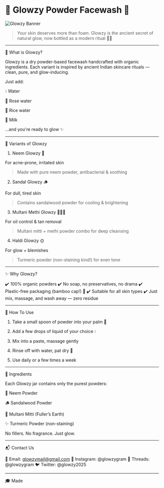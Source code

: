 # 🌟 Glowzy Powder Facewash 🌟

![Glowzy Banner](https://i.pinimg.com/736x/e3/84/e2/e384e2d013274fe3ba8bc6e61de8c6de.jpg)

> Your skin deserves more than foam.
Glowzy is the ancient secret of natural glow, now bottled as a modern ritual 🌿✨




---

🧴 What is Glowzy?

Glowzy is a dry powder-based facewash handcrafted with organic ingredients. Each variant is inspired by ancient Indian skincare rituals — clean, pure, and glow-inducing.

Just add:

💧 Water

🌹 Rose water

🍚 Rice water

🥛 Milk


...and you're ready to glow ✨


---

🌿 Variants of Glowzy

1. Neem Glowzy 🍃

For acne-prone, irritated skin

> Made with pure neem powder, antibacterial & soothing



2. Sandal Glowzy 🪵

For dull, tired skin

> Contains sandalwood powder for cooling & brightening



3. Multani Methi Glowzy 🧖🏽‍♀️

For oil control & tan removal

> Multani mitti + methi powder combo for deep cleansing



4. Haldi Glowzy 🌞

For glow + blemishes

> Turmeric powder (non-staining kind!) for even tone




---

✨ Why Glowzy?

✔️ 100% organic powders
✔️ No soap, no preservatives, no drama
✔️ Plastic-free packaging (bamboo cap!) 🌱
✔️ Suitable for all skin types
✔️ Just mix, massage, and wash away — zero residue


---

💫 How To Use

1. Take a small spoon of powder into your palm 🥄


2. Add a few drops of liquid of your choice 💧


3. Mix into a paste, massage gently


4. Rinse off with water, pat dry 🫧


5. Use daily or a few times a week




---

🌸 Ingredients

Each Glowzy jar contains only the purest powders:

🌿 Neem Powder

🪵 Sandalwood Powder

🌾 Multani Mitti (Fuller’s Earth)

✨ Turmeric Powder (non-staining)


No fillers. No fragrance. Just glow.


---

📬 Contact Us

📧 Email: glowzymail@gmail.com
📸 Instagram: @glowzygram
📱 Threads: @glowzygram
🐦 Twitter: @glowzy2025


---

🎓 Made  
